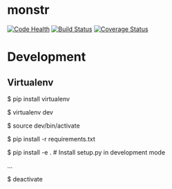 # monstr
[![Code Health](https://landscape.io/github/tier-one-monitoring/monstr/master/landscape.svg?style=flat)](https://landscape.io/github/tier-one-monitoring/monstr/master)
[![Build Status](https://travis-ci.org/tier-one-monitoring/monstr.svg?branch=master)](https://travis-ci.org/tier-one-monitoring/monstr)
[![Coverage Status](https://coveralls.io/repos/github/tier-one-monitoring/monstr/badge.svg?branch=master)](https://coveralls.io/github/tier-one-monitoring/monstr?branch=master)


Development
===========

Virtualenv
----------

$ pip install virtualenv

$ virtualenv dev

$ source dev/bin/activate

$ pip install -r requirements.txt

$ pip install -e . # Install setup.py in development mode

...

$ deactivate
